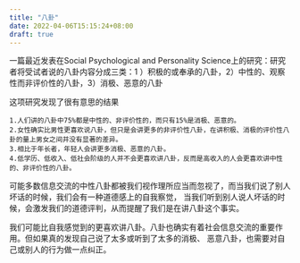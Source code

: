 ```yaml
---
title: "八卦"
date: 2022-04-06T15:15:24+08:00
draft: true
---
```


一篇最近发表在Social Psychological and Personality Science上的研究：研究者将受试者说的八卦内容分成三类：1
）积极的或奉承的八卦，2）中性的、观察性而非评价性的八卦，3）消极、恶意的八卦

这项研究发现了很有意思的结果
```shell
1.人们讲的八卦中75%都是中性的、非评价性的，而只有15%是消极、恶意的。
2.女性确实比男性更喜欢说八卦，但只是会讲更多的非评价性八卦，在讲积极、消极的评价性八卦的量上男女之间并没有显著的差异。
3.相比于年长者，年轻人会讲更多消极、恶意的八卦。
4.低学历、低收入、低社会阶级的人并不会更喜欢讲八卦，反而是高收入的人会更喜欢讲中性的、非评价性的八卦。
```
可能多数信息交流的中性八卦都被我们视作理所应当而忽视了，而当我们说了别人坏话的时候，我们会有一种道德感上的自我察觉，
当我们听到别人说人坏话的时候，会激发我们的道德评判，从而提醒了我们是在讲八卦这个事实。

我们可能比自我感觉到的更喜欢讲八卦。八卦也确实有着社会信息交流的重要作用。但如果真的发现自己说了太多或听到了太多的消极、
恶意八卦，也需要对自己或别人的行为做一点纠正。


